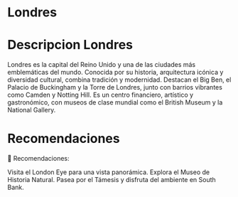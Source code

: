 # Londres

# Descripcion Londres
Londres es la capital del Reino Unido y una de las ciudades más emblemáticas del mundo. Conocida por su historia, arquitectura icónica y diversidad cultural, combina tradición y modernidad. Destacan el Big Ben, el Palacio de Buckingham y la Torre de Londres, junto con barrios vibrantes como Camden y Notting Hill. Es un centro financiero, artístico y gastronómico, con museos de clase mundial como el British Museum y la National Gallery.

# Recomendaciones 
📍 Recomendaciones:

Visita el London Eye para una vista panorámica.
Explora el Museo de Historia Natural.
Pasea por el Támesis y disfruta del ambiente en South Bank.